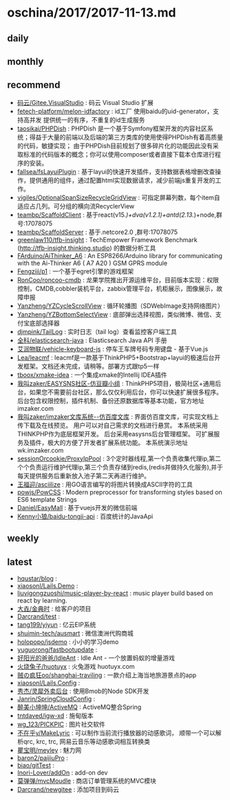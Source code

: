 # oschina/2017/2017-11-13.md



## daily



## monthly



## recommend

- [码云/Gitee.VisualStudio](http://git.oschina.net/GitGroup/Gitee.VisualStudio) : 码云 Visual Studio 扩展
- [fetech-platform/melon-idfactory](http://git.oschina.net/fetech-platform/melon-idfactory) : id工厂 使用baidu的uid-generator，支持高并发 提供统一的有序，不重复的id生成服务
- [taosikai/PHPDish](http://git.oschina.net/slince/phpdish) : PHPDish 是一个基于Symfony框架开发的内容社区系统；得益于大量的前端以及后端的第三方类库的使用使得PHPDish有着高质量的代码，敏捷实现； 由于PHPDish目前规划了很多碎片化的功能因此没有采取标准的代码版本的概念；你可以使用composer或者直接下载本仓库进行程序的安装。
- [fallsea/fsLayuiPlugin](http://git.oschina.net/fallsea/fsLayuiPlugin) : 基于layui的快速开发插件，支持数据表格增删改查操作，提供通用的组件，通过配置html实现数据请求，减少前端js重复开发的工作。
- [vigiles/OptionalSpanSizeRecycleGridView](http://git.oschina.net/vigiles/OptionalSpanSizeRecycleGridView) : 可指定屏幕列数，每个item自适应占几列。可分组的横向流RecyclerView
- [teambp/ScaffoldClient](http://git.oschina.net/teambp/ScaffoldClient) : 基于react(v15.*)+dva(v1.2.1)+antd(2.13.*)+node,群号:17078075
- [teambp/ScaffoldServer](http://git.oschina.net/teambp/ScaffoldServer) : 基于.netcore2.0 ,群号:17078075
- [greenlaw110/tfb-insight](http://git.oschina.net/greenlaw110/tfb-insight) : TechEmpower Framework Benchmark (http://tfb-insight.thinking.studio) 的数据分析工具
- [FArduino/AiThinker_A6](http://git.oschina.net/FArduino/AiThinker_A6) : An ESP8266/Arduino library for communicating with the Ai-Thinker A6 ( A7 A20 ) GSM GPRS module
- [Fengziii/p1](http://git.oschina.net/fengzii/p1) : 一个基于egret引擎的游戏框架
- [RonCoo/roncoo-cmdb](http://git.oschina.net/roncoocom/roncoo-cmdb) : 龙果学院推出开源运维平台，目前版本实现：权限控制，CMDB,cobbler装机平台，zabbix管理平台，机柜展示，图像展示，故障申报
- [Yanzheng/YZCycleScrollView](http://git.oschina.net/micyo/YZCycleScrollView) : 循环轮播图（SDWebImage支持网络图片）
- [Yanzheng/YZBottomSelectView](http://git.oschina.net/micyo/YZBottomSelectView) : 底部弹出选择视图，类似微博、微信、支付宝底部选择器
- [djmpink/TailLog](http://git.oschina.net/no7player/TeamStack) : 实时日志（tail log）查看监控客户端工具
- [全科/elasticsearch-java](http://git.oschina.net/quanke/elasticsearch-java) : Elasticsearch Java API 手册
- [艾润物联/vehicle-keyboard-js](http://git.oschina.net/iRainIoT/vehicle-keyboard-js) : 停车王车牌号码专用键盘 - 基于Vue.js
- [Lea/leacmf](http://git.oschina.net/lea21st/leacmf) : leacmf是一款基于ThinkPHP5+Bootstrap+layui的极速后台开发框架。文档还未完成，请稍等。部署方式跟tp5一样
- [tboox/xmake-idea](http://git.oschina.net/tboox/xmake-idea) : 一个集成xmake的Intellij IDEA插件
- [我叫zaker/EASYSNS社区-仿豆瓣小组](http://git.oschina.net/eadmin/eadminjijianshequ) : ThinkPHP5项目，极简社区+通用后台，如果您不需要前台社区，那么仅仅利用后台，你可以快速扩展很多程序。后台包含权限控制，插件机制、备份还原数据库等基本功能，官方地址imzaker.com
- [我叫zaker/imzaker文库系统--仿百度文库](http://git.oschina.net/eadmin/FangBaiDuWenKu) : 界面仿百度文库，可实现文档上传下载及在线预览。 用户可以对自己需求的文档进行悬赏。 本系统采用THINKPHP作为底层框架开发。 后台采用easysns后台管理框架。 可扩展服务及插件，极大的方便了开发者扩展系统功能。 本系统演示地址wk.imzaker.com
- [sessionOrcookie/ProxyIpPool](http://git.oschina.net/javagaorui5944/ProxyIpPool) : 3个定时器线程,第一个负责收集代理ip,第二个个负责运行维护代理ip,第三个负责存储到redis,(redis并做持久化服务),并于每天提供服务后重新放入池子第二天再进行维护。
- [王福迎/asciilize](http://git.oschina.net/wangfuying/asciilize) : 用GO语言编写的将图片转换成ASCII字符的工具
- [powjs/PowCSS](http://git.oschina.net/powjs/powcss) : Modern preprocessor for transforming styles based on ES6 template Strings
- [Daniel/EasyMall](http://git.oschina.net/Daniel_Deng_Haibiao/EasyShop) : 基于vuejs开发的微信前端
- [Kenny小狼/baidu-tongji-api](http://git.oschina.net/kennylee/baidu-tongji-api) : 百度统计的JavaApi


## weekly



## latest

- [hqustar/blog](http://git.oschina.net/hqustar/blog) : 
- [xiaosonl/Lails.Demo](http://git.oschina.net/xiaosonl/Lails.Demo) : 
- [liuvigongzuoshi/music-player-by-react](http://git.oschina.net/liuvigongzuoshi/music-player-by-react) : music player build based on react by learning.
- [大垚/金典时](http://git.oschina.net/lincolnking/JinDianShi) : 给客户的项目
- [Darcrand/test](http://git.oschina.net/darcrandex/test) : 
- [tang199/yiyun](http://git.oschina.net/tang199/yiyun) : 亿云EIP系统
- [shuimin-tech/ausmart](http://git.oschina.net/shuimin/ausmart) : 微信澳洲代购商城
- [holopopo/jsdemo](http://git.oschina.net/xute/jsdemo) : 小小的学习demo
- [yuguorong/fastbootupdate](http://git.oschina.net/yugr/fastbootupdate) : 
- [好阳光的爸爸/IdleAnt](http://git.oschina.net/likexia/IdleAnt) : Idle Ant - 一个放置蚂蚁的增量游戏
- [火烧兔子/huotuyx](http://git.oschina.net/huotu/huotuyx) : 火兔游戏 huotuyx.com
- [贼の疯狂oо/shanghai-traviling](http://git.oschina.net/null_864_3539/shanghai-traviling) : 一款介绍上海当地旅游景点的app
- [xiaosonl/Lails.Config](http://git.oschina.net/xiaosonl/Lails.Config) : 
- [秀杰/灵犀外卖后台](http://git.oschina.net/laeser/dinner-web) : 使用Bmob的Node SDK开发
- [Janrin/SpringCloudConfig](http://git.oschina.net/Janric/SpringCloudConfig) : 
- [醉美小坤坤/ActiveMQ](http://git.oschina.net/smallkk/ActiveMQ) : ActiveMQ整合Spring
- [tntdaved/igw-xd](http://git.oschina.net/daved/igw-xd) : 施甸版本
- [wg_123/PICKPIC](http://git.oschina.net/wg_123/PICKPIC) : 图片社交软件
- [不在乎y/MakeLyric](http://git.oschina.net/ying32/MakeLyric) : 可以制作当前流行播放器的动感歌词， 顺带一个可以解析qrc, krc, trc, 网易云音乐等动感歌词相互转换类
- [瞿宝明/meyley](http://git.oschina.net/qubaoming/meyley) : 魅力网
- [baron2/paijiuPro](http://git.oschina.net/baron223/paijiuPro) : 
- [biao/gitTest](http://git.oschina.net/NSA2017/gitTest) : 
- [Inori-Lover/addOn](http://git.oschina.net/Inori-Lover/addOn) : add-on dev
- [莫弹弹/mvcMoudle](http://git.oschina.net/Sod-Momas/mvcMoudle) : 商店订单管理系统的MVC模块
- [Darcrand/newgitee](http://git.oschina.net/darcrandex/newgitee) : 添加项目到码云